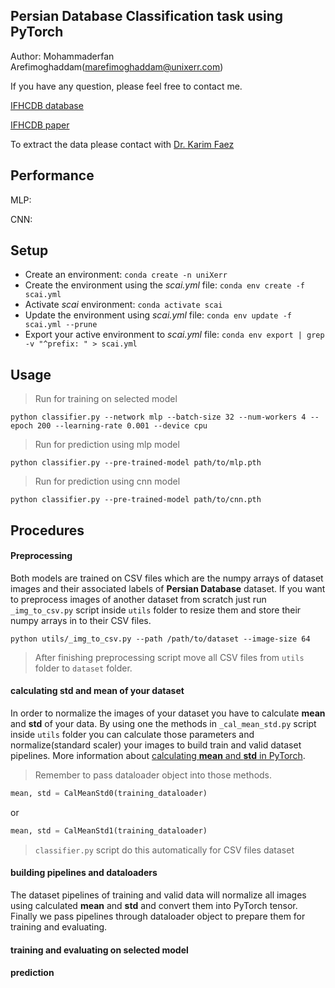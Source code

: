 

## Persian Database Classification task using PyTorch

Author: Mohammaderfan Arefimoghaddam([marefimoghaddam@unixerr.com](mailto:marefimoghaddam@unixerr.com))

If you have any question, please feel free to contact me.

[IFHCDB database](http://ele.aut.ac.ir/~imageproc/downloads/ifhcdb.rar)

[IFHCDB paper](https://hal.inria.fr/inria-00112676/document)

To extract the data please contact with [Dr. Karim Faez](mailto:kfaezaut.ac.ir)

## Performance

MLP:

CNN:

## Setup

* Create an environment: ```conda create -n uniXerr```
* Create the environment using the _scai.yml_ file: ```conda env create -f scai.yml```
* Activate _scai_ environment: ```conda activate scai```
* Update the environment using _scai.yml_ file: ```conda env update -f scai.yml --prune```
* Export your active environment to _scai.yml_ file: ```conda env export | grep -v "^prefix: " > scai.yml```

## Usage

> Run for training on selected model

```console
python classifier.py --network mlp --batch-size 32 --num-workers 4 --epoch 200 --learning-rate 0.001 --device cpu
```

> Run for prediction using mlp model  

```console
python classifier.py --pre-trained-model path/to/mlp.pth
```

> Run for prediction using cnn model

```console
python classifier.py --pre-trained-model path/to/cnn.pth
```


## Procedures

#### Preprocessing

Both models are trained on CSV files which are the numpy arrays of dataset images and their associated labels of **Persian Database** dataset. If you want to preprocess images of another dataset from scratch just run `_img_to_csv.py` script inside `utils` folder to resize them and store their numpy arrays in to their CSV files.

```console
python utils/_img_to_csv.py --path /path/to/dataset --image-size 64
``` 

> After finishing preprocessing script move all CSV files from `utils` folder to `dataset` folder.

#### calculating std and mean of your dataset

In order to normalize the images of your dataset you have to calculate **mean** and **std** of your data. By using one the methods in `_cal_mean_std.py` script inside `utils` folder you can calculate those parameters and normalize(standard scaler) your images to build train and valid dataset pipelines.
More information about [calculating **mean** and **std** in PyTorch](https://discuss.pytorch.org/t/computing-the-mean-and-std-of-dataset/34949/2).

> Remember to pass dataloader object into those methods.

```python
mean, std = CalMeanStd0(training_dataloader)
```

or

```python
mean, std = CalMeanStd1(training_dataloader)
```

> `classifier.py` script do this automatically for CSV files dataset

#### building pipelines and dataloaders

The dataset pipelines of training and valid data will normalize all images using calculated **mean** and **std** and convert them into PyTorch tensor. Finally we pass pipelines through dataloader object to prepare them for training and evaluating.

#### training and evaluating on selected model

#### prediction
